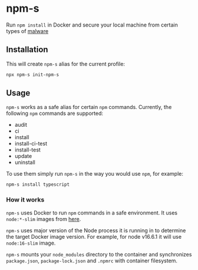 # npm-s

Run `npm install` in Docker and secure your local machine from
certain types of 
[malware](https://snyk.io/blog/peacenotwar-malicious-npm-node-ipc-package-vulnerability/)

## Installation

This will create `npm-s` alias for the current profile:

```bash
npx npm-s init-npm-s
```

## Usage

`npm-s` works as a safe alias for certain `npm` commands. Currently, the following `npm`
commands are supported:

- audit
- ci
- install
- install-ci-test
- install-test
- update
- uninstall

To use them simply run `npm-s` in the way you would use `npm`, for example:

```bash
npm-s install typescript
```

### How it works

`npm-s` uses Docker to run `npm` commands in a safe environment. It uses `node:*-slim`
images from [here](https://hub.docker.com/_/node).

`npm-s` uses major version of the Node process it is running in to determine the target
Docker image version. For example, for node v16.6.1 it will use `node:16-slim` image.

`npm-s` mounts your `node_modules` directory to the container and synchronizes
`package.json`, `package-lock.json` and `.npmrc` with container filesystem.

